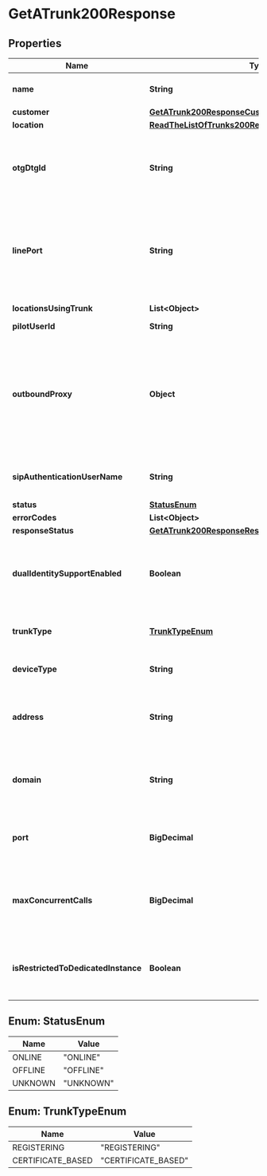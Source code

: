 

# GetATrunk200Response


## Properties

| Name | Type | Description | Notes |
|------------ | ------------- | ------------- | -------------|
|**name** | **String** | A unique name for the trunk. |  |
|**customer** | [**GetATrunk200ResponseCustomer**](GetATrunk200ResponseCustomer.md) |  |  |
|**location** | [**ReadTheListOfTrunks200ResponseTrunksInnerLocation**](ReadTheListOfTrunks200ResponseTrunksInnerLocation.md) |  |  [optional] |
|**otgDtgId** | **String** | Unique Outgoing and Destination trunk group associated with the dial plan. |  [optional] |
|**linePort** | **String** | The Line/Port identifies a device endpoint in standalone mode or a SIP URI public identity in IMS mode. |  [optional] |
|**locationsUsingTrunk** | **List&lt;Object&gt;** | Locations using trunk. |  [optional] |
|**pilotUserId** | **String** | User ID. |  [optional] |
|**outboundProxy** | **Object** | Contains the body of the HTTP response received following the request to Console API and will not be set if the response has no body. |  [optional] |
|**sipAuthenticationUserName** | **String** | User&#39;s authentication service information. |  [optional] |
|**status** | [**StatusEnum**](#StatusEnum) | Device status. |  |
|**errorCodes** | **List&lt;Object&gt;** | Error codes. |  [optional] |
|**responseStatus** | [**GetATrunk200ResponseResponseStatus**](GetATrunk200ResponseResponseStatus.md) |  |  [optional] |
|**dualIdentitySupportEnabled** | **Boolean** | Determines the behavior of the From and PAI headers on outbound calls. |  [optional] |
|**trunkType** | [**TrunkTypeEnum**](#TrunkTypeEnum) | Trunk Type associated with the trunk. |  |
|**deviceType** | **String** | Device type assosiated with trunk. |  [optional] |
|**address** | **String** | FQDN or SRV address. Required to create a static certificate-based trunk. |  [optional] |
|**domain** | **String** | Domain name. Required to create a static certificate based trunk. |  [optional] |
|**port** | **BigDecimal** | FQDN port. Required to create a static certificate-based trunk. |  |
|**maxConcurrentCalls** | **BigDecimal** | Max Concurrent call. Required to create a static certificate based trunk. |  [optional] |
|**isRestrictedToDedicatedInstance** | **Boolean** | Flag to indicate if the trunk is restricted to a dedicated instance. |  [optional] |



## Enum: StatusEnum

| Name | Value |
|---- | -----|
| ONLINE | &quot;ONLINE&quot; |
| OFFLINE | &quot;OFFLINE&quot; |
| UNKNOWN | &quot;UNKNOWN&quot; |



## Enum: TrunkTypeEnum

| Name | Value |
|---- | -----|
| REGISTERING | &quot;REGISTERING&quot; |
| CERTIFICATE_BASED | &quot;CERTIFICATE_BASED&quot; |



